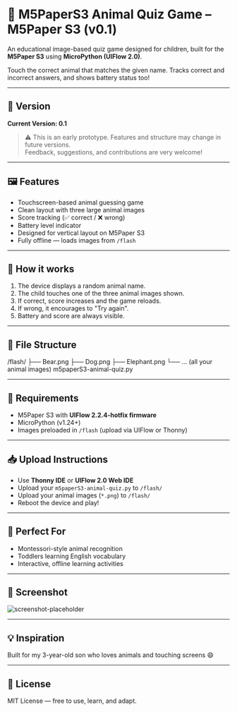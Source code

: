 # 🐾 M5PaperS3 Animal Quiz Game  – M5Paper S3 (v0.1)

An educational image-based quiz game designed for children, built for the **M5Paper S3** using **MicroPython (UIFlow 2.0)**.

Touch the correct animal that matches the given name. Tracks correct and incorrect answers, and shows battery status too!

---

## 🚧 Version

**Current Version: 0.1**

> ⚠️ This is an early prototype. Features and structure may change in future versions.  
> Feedback, suggestions, and contributions are very welcome!

---

## 🖼️ Features

- Touchscreen-based animal guessing game
- Clean layout with three large animal images
- Score tracking (✅ correct / ❌ wrong)
- Battery level indicator
- Designed for vertical layout on M5Paper S3
- Fully offline — loads images from `/flash`

---

## 🧠 How it works

1. The device displays a random animal name.
2. The child touches one of the three animal images shown.
3. If correct, score increases and the game reloads.
4. If wrong, it encourages to "Try again".
5. Battery and score are always visible.

---

## 📂 File Structure

/flash/
├── Bear.png
├── Dog.png
├── Elephant.png
└── … (all your animal images)
m5paperS3-animal-quiz.py

---

## 🔧 Requirements

- M5Paper S3 with **UIFlow 2.2.4-hotfix firmware**
- MicroPython (v1.24+)
- Images preloaded in `/flash` (upload via UIFlow or Thonny)

---

## 📥 Upload Instructions

- Use **Thonny IDE** or **UIFlow 2.0 Web IDE**
- Upload your `m5paperS3-animal-quiz.py` to `/flash/`
- Upload your animal images (`*.png`) to `/flash/`
- Reboot the device and play!

---

## 👶 Perfect For

- Montessori-style animal recognition
- Toddlers learning English vocabulary
- Interactive, offline learning activities

---

## 📸 Screenshot

![screenshot-placeholder](screenshot.jpg)

---

## 💡 Inspiration

Built for my 3-year-old son who loves animals and touching screens 😄

---

## 📄 License

MIT License — free to use, learn, and adapt.
